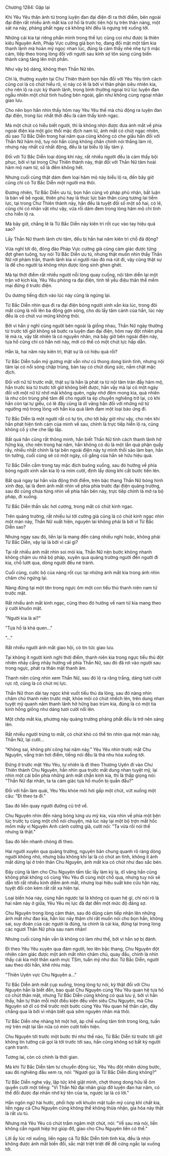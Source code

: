 




Chương 1284: Gặp lại


Khi Yêu Yêu thân ảnh từ trong luyện đan đại điện đi ra thời điểm, bên ngoài đại điện rất nhiều ánh mắt kia cơ hồ là trước tiên hội tụ trên thân nàng, một sát na này, phảng phất ngay cả không khí đều là ngưng trệ xuống tới.

Những cái kia tại riêng phần mình trong thế lực cũng coi như được là thiên kiêu Nguyên Anh, Pháp Vực cường giả bọn họ, đang đối mặt một tấm kia thanh lãnh mà hoàn mỹ ngọc nhan lúc, đúng là cảm thấy nhè nhẹ tự ti mặc cảm, tiếp theo trong lòng đối với người sau kính sợ tôn sùng cũng biến thành càng tăng lên một phần.

Như vậy bộ dáng, không thẹn Thần Nữ tên.

Chỉ là, thường xuyên tại Chư Thiên thành bọn hắn đối với Yêu Yêu tính cách cũng coi là có chút hiểu rõ, vị này có lẽ là bởi vì thân phận siêu nhiên kia, cho nên lộ ra cực kỳ thanh lãnh, trong bình thường ngoại trừ lúc luyện đan ngẫu nhiên một chút tình huống bên ngoài, gần như không cùng ngoại nhân giao lưu.

Cho nên bọn hắn nhìn thấy hôm nay Yêu Yêu thế mà chủ động ra luyện đan đại điện, trong lúc nhất thời đều là cảm thấy kinh ngạc.

Mà một chút có hiểu biết người, thì là không nhịn được đưa ánh mắt về phía ngoài điện kia một góc thổi mặc địch nam tử, ánh mắt có chút ngạc nhiên, dù sao Từ Bắc Diễn trong hai năm qua cũng không có che giấu hắn đối với Thần Nữ hâm mộ, tuy nói hắn cũng không chân chính nói thẳng làm rõ, nhưng này nhất cử nhất động, đều là tại biểu lộ lấy tâm ý.

Đối với Từ Bắc Diễn loại dũng khí này, rất nhiều người đều là cảm thấy bội phục, bởi vì tại trong Chư Thiên thành này, thật đối với Thần Nữ tâm hoài hâm mộ nam tử, số là đếm không hết.

Nhưng cuối cùng thật dám đem loại hâm mộ này biểu lộ ra, đến bây giờ cũng chỉ có Từ Bắc Diễn một người mà thôi.

Đương nhiên, Từ Bắc Diễn ưu tú, bọn hắn cũng vô pháp phủ nhận, bất luận là bàn về bề ngoài, thiên phú hay là thực lực bản thân cùng tương lai tiềm lực, tại trong Chư Thiên thành này, hắn đều là tuyệt đối số một số hai, có lẽ, cũng chỉ có nhân vật như vậy, vừa rồi dám đem trong lòng hâm mộ chi tình cho hiển lộ ra.

Mà bây giờ, chẳng lẽ là Từ Bắc Diễn này kiên trì rốt cục vào tay hiệu quả sao?

Lấy Thần Nữ thanh lãnh chi tâm, đều bị hắn hai năm kiên trì chỗ đả động?

Vừa nghĩ tới đó, đông đảo Pháp Vực cường giả cũng cảm giác được từng đợt ghen tuông, tuy nói Từ Bắc Diễn ưu tú, nhưng thật muốn nhìn thấy Thần Nữ rơi phàm trần, thanh lãnh kia vì người nào đó mà rút đi, vậy cũng thật sự là để cho người ta không nhịn được lòng sinh ghen ghét.

Mà tại thời điểm rất nhiều người nỗi lòng quay cuồng, nội tâm diễn lại một trận vở kịch kia, Yêu Yêu phóng ra đại điện, tinh tế yểu điệu thân thể mềm mại đứng ở trước điện.

Du dương tiếng địch vào lúc này cũng là ngừng lại.

Từ Bắc Diễn nhìn qua đi ra đại điện bóng người xinh xắn kia lúc, trong đôi mắt cũng là nổi lên ba động gợn sóng, cho dù lấy tâm cảnh của hắn, lúc này đều là có chút vui mừng không thôi.

Bởi vì hắn ý nghĩ cùng người bên ngoài là giống nhau, Thần Nữ ngày thường từ trước tới giờ không sẽ bước ra luyện đan đại điện, hôm nay đột nhiên phá lệ mà ra, vậy tất nhiên là có nguyên nhân, mà bây giờ bên ngoài điện này, tựa hồ cũng chỉ có hắn nơi này, mới có thể có một chút lực hấp dẫn.

Hẳn là, hai năm này kiên trì, thật sự là có hiệu quả rồi?

Từ Bắc Diễn tuấn mỹ gương mặt vẫn như cũ thong dong bình tĩnh, nhưng nội tâm lại có nổi sóng chập trùng, bàn tay có chút dùng sức, nắm chặt mặc địch.

Đối với nữ tử trước mắt, thật sự là hắn là phát ra từ nội tâm tràn đầy hâm mộ, hắn trước kia từ trước tới giờ không biết được, hắn vậy mà lại có một ngày đối với một nữ tử nhớ mãi không quên, ngày nhớ đêm mong kia, quả nhiên là như côn trùng phệ tâm để cho người ta ép chuyển nghiêng trở lại, có khi hắn còn tại tự giễu, có lẽ đây cũng là dĩ vãng hắn đối với những nữ tử ngưỡng mộ trong lòng với hắn kia quá lãnh đạm một loại báo ứng đi.

Từ Bắc Diễn là một người rất có tự tin, cho tới bây giờ như vậy, cho nên khi hắn phát hiện tình cảm của mình về sau, chính là trực tiếp hiển lộ ra, cũng không cố ý che che lấp lấp.

Bất quá hắn cũng rất thông minh, hắn biết Thần Nữ tính cách thanh lãnh hờ hững kia, cho nên trong hai năm, hắn không có dù là một lần quá phận quấy rầy, nhiều nhất chính là tại bên ngoài điện này tự mình thổi sáo làm bạn, hắn tin tưởng, cuối cùng sẽ có một ngày, cố gắng của hắn sẽ hữu hiệu quả.

Từ Bắc Diễn cầm trong tay mặc địch buông xuống, sau đó hướng về phía bóng người xinh xắn kia lộ ra mỉm cười, định lấy dũng khí cất bước tiến lên.

Bất quá ngay tại hắn vừa động thời điểm, trên bậc thang Thần Nữ bóng hình xinh đẹp, lại là đem ánh mắt nhìn về phía phía trước đại điện quảng trường, sau đó cũng chưa từng nhìn về phía hắn bên này, trực tiếp chính là mở ra bộ pháp, đi xuống.

Từ Bắc Diễn thần sắc hơi cương, trong mắt có chút kinh ngạc.

Trên quảng trường, rất nhiều lui tới cường giả cũng là có chút kinh ngạc nhìn một màn này, Thần Nữ xuất hiện, nguyên lai không phải là bởi vì Từ Bắc Diễn sao?

Nhưng ngay sau đó, liền lại là mang đến càng nhiều nghi hoặc, không phải Từ Bắc Diễn, vậy lại là bởi vì cái gì?

Tại rất nhiều ánh mắt nhìn soi mói kia, Thần Nữ nện bước không nhanh không chậm ưu nhã bộ pháp, xuyên qua quảng trường người đến người đi kia, chỗ lướt qua, dòng người đều né tránh.

Cuối cùng, cước bộ của nàng rốt cục tại những ánh mắt kia trong ánh nhìn chăm chú ngừng lại.

Nàng đứng tại một tên trong ngực ôm một con tiểu thú thanh niên nam tử trước mặt.

Rất nhiều ánh mắt kinh ngạc, cũng theo đó hướng về nam tử kia mang theo ý cười khuôn mặt.

"Người kia là ai?"

"Tựa hồ là khá quen..."

"..."

Rất nhiều người ánh mắt giao hội, có tin tức giao lưu.

Tại không ít người kinh nghi thời điểm, thanh niên kia trong ngực tiểu thú đột nhiên nhảy cẫng nhảy hướng về phía Thần Nữ, sau đó đã rơi vào người sau trong ngực, phát ra thân mật thanh âm.

Thanh niên cũng nhìn xem Thần Nữ, sau đó lộ ra răng trắng, dáng tươi cười rực rỡ, cũng là có chút mị lực.

Thần Nữ thon dài tay ngọc khẽ vuốt tiểu thú da lông, sau đó nàng nhìn chăm chú thanh niên trước mặt, khóe môi có chút nhếch lên, trên dung nhan tuyệt mỹ quanh năm thanh lãnh hờ hững bao trùm kia, đúng là có một tia kinh hồng giống như dáng tươi cười nổi lên.

Một chớp mắt kia, phương này quảng trường phảng phất đều là trở nên sáng lên.

Rất nhiều người trừng to mắt, có chút khó có thể tin nhìn qua một màn này, Thần Nữ, lại cười...

"Không sai, không phí công hai năm này." Yêu Yêu nhìn trước mắt Chu Nguyên, vầng trán hơi điểm, tiếng nói đều là thả nhu hòa xuống tới.

Đứng ở trước mặt Yêu Yêu, tự nhiên là đi theo Thương Uyên đi vào Chư Thiên thành Chu Nguyên, hắn nhìn qua trước mắt dung nhan tuyệt mỹ, lại nhìn một cái bốn phía những ánh mắt chấn kinh kia, thì là thấp giọng nói: "Thần Nữ đại nhân, ta ta cảm giác tựa hồ muốn bị quần đấu?"

Đối với hắn làm quái, Yêu Yêu khóe môi hơi gấp một chút, vứt xuống một câu: "Đi theo ta đi."

Sau đó liền quay người đường cũ trở về.

Chu Nguyên nhìn đến nàng bóng lưng ưu mỹ kia, vừa nhìn về phía một bên lúc trước tụ cùng một chỗ nói chuyện, mà lúc này lại một bộ trợn mắt hốc mồm mấy vị Nguyên Anh cảnh cường giả, cười nói: "Ta vừa rồi nói thế nhưng là thật."

Sau đó liền nhanh chóng đi theo.

Hai người xuyên qua quảng trường, nguyên bản chung quanh rõ ràng dòng người không nhỏ, nhưng bầu không khí lại là có chút an tĩnh, không ít ánh mắt dừng lại ở trên thân Chu Nguyên, ánh mắt kia có chút như đao sắc bén.

Đây cũng là làm cho Chu Nguyên tấm tắc lấy làm kỳ lạ, dĩ vãng hắn cũng không phải không có cùng Yêu Yêu đi cùng một chỗ qua, nhưng tuy nói sẽ dẫn tới rất nhiều kinh diễm ánh mắt, nhưng loại hiệu suất kéo cừu hận này, tuyệt đối còn kém rất rất xa hiện tại.

Loại biến hóa này, cùng hắn ngược lại là không có quan hệ gì, chỉ nói rõ là hai năm này ở giữa, Yêu Yêu mị lực đã đạt đến một mức độ đáng sợ.

Chu Nguyên trong lòng cảm thán, sau đó dũng cảm tiếp nhận lên những ánh mắt như đao kia, hắn lúc này thậm chí rất muốn nói cho bọn hắn, không sai, suy đoán của các ngươi là đúng, ta chính là cái kia, đứng tại trong lòng các ngươi Thần Nữ phía sau nam nhân!

Nhưng cuối cùng hắn vẫn là không có làm như thế, bởi vì hắn sợ bị đánh.

Đi theo Yêu Yêu xuyên qua đám người, leo lên bậc thang, Chu Nguyên đột nhiên cảm giác được một ánh mắt nhìn chăm chú, quay đầu, chính là nhìn thấy cái kia một thân xanh mực TSm, tuấn mỹ như đúc Từ Bắc Diễn, người sau theo dõi hắn, khẽ nhíu mày.

"Thiên Uyên vực Chu Nguyên a..."

Từ Bắc Diễn ánh mắt cụp xuống, trong lòng tự nói, kỳ thật đối với Chu Nguyên hắn là biết đến, bao quát Chu Nguyên cùng Yêu Yêu quan hệ tựa hồ có chút thân mật, nhưng Từ Bắc Diễn cũng không có quá lưu ý, bởi vì hắn thấy, hắn tự thân mỗi một điều kiện đều viễn siêu Chu Nguyên, mà Chu Nguyên sở dĩ có thể trước một bước cùng Yêu Yêu quan hệ thân cận, đây chẳng qua là bởi vì nhận biết quá sớm nguyên nhân mà thôi.

Từ Bắc Diễn nhẹ nhàng hít một hơi, áp chế xuống tâm tình trong lòng, tuấn mỹ trên mặt lại lần nữa có mỉm cười hiển hiện.

Chu Nguyên tới trước một bước thì như thế nào, Từ Bắc Diễn từ trước tới giờ không tin tưởng cái gọi là tới trước tới sau, hắn cũng không sợ bất kỳ người cạnh tranh.

Tương lai, còn có chính là thời gian.

Mà khi Từ Bắc Diễn tâm tư chuyển động lúc, Yêu Yêu đột nhiên dừng bước, sau đó nghiêng đầu xem ra, nói: "Ngươi gọi là Từ Bắc Diễn đúng không?"

Từ Bắc Diễn nghe vậy, lập tức khẽ giật mình, chợt thong dong hữu lễ ôm quyền cười một tiếng: "Vì Thần Nữ đại nhân giúp đỡ luyện đan hai năm, có thể đổi được đại nhân nhớ kỹ tên của ta, ngược lại là có lời."

Hắn ngôn ngữ hài hước, phối hợp với khuôn mặt tuấn mỹ cùng khí chất kia, liền ngay cả Chu Nguyên cũng không thể không thừa nhận, gia hỏa này thật là rất ưu tú.

Nhưng mà Yêu Yêu có chút trầm ngâm một chút, nói: "Về sau mà nói, liền không cần ngươi hiệp trợ giúp đỡ, giao cho Chu Nguyên liền có thể."

Lời ấy lúc rơi xuống, liền ngay cả Từ Bắc Diễn tính tình kia, đều là nhịn không được ánh mắt biến đổi, sắc mặt triệt triệt để để cứng ngắc lại xuống tới.




